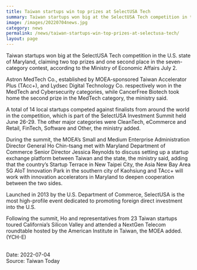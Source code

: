 ```yaml
---
title: Taiwan startups win top prizes at SelectUSA Tech
summary: Taiwan startups won big at the SelectUSA Tech competition in the U.S. state of Maryland, claiming two top prizes and one second place in the seven-category contest, according to the Ministry of Economic Affairs July 2.
image: /images/20220704news.jpg
category: news
permalink: /news/taiwan-startups-win-top-prizes-at-selectusa-tech/
layout: page
---
```


Taiwan startups won big at the SelectUSA Tech competition in the U.S. state of Maryland, claiming two top prizes and one second place in the seven-category contest, according to the Ministry of Economic Affairs July 2.
 
Astron MedTech Co., established by MOEA-sponsored Taiwan Accelerator Plus (TAcc+), and Lydsec Digital Technology Co. respectively won in the MedTech and Cybersecurity categories, while CancerFree Biotech took home the second prize in the MedTech category, the ministry said.
 
A total of 14 local startups competed against finalists from around the world in the competition, which is part of the SelectUSA Investment Summit held June 26-29. The other major categories were CleanTech, eCommerce and Retail, FinTech, Software and Other, the ministry added.
 
During the summit, the MOEA’s Small and Medium Enterprise Administration Director General Ho Chin-tsang met with Maryland Department of Commerce Senior Director Jessica Reynolds to discuss setting up a startup exchange platform between Taiwan and the state, the ministry said, adding that the country’s Startup Terrace in New Taipei City, the Asia New Bay Area 5G AIoT Innovation Park in the southern city of Kaohsiung and TAcc+ will work with innovation accelerators in Maryland to deepen cooperation between the two sides.
 
Launched in 2013 by the U.S. Department of Commerce, SelectUSA is the most high-profile event dedicated to promoting foreign direct investment into the U.S.
 
Following the summit, Ho and representatives from 23 Taiwan startups toured California’s Silicon Valley and attended a NextGen Telecom roundtable hosted by the American Institute in Taiwan, the MOEA added. (YCH-E)

<br/>
Date: 2022-07-04
<br/>
Source: Taiwan Today
